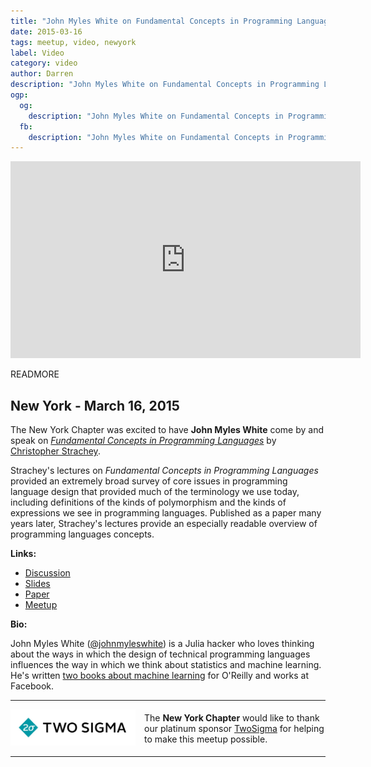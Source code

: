 ```yaml
---
title: "John Myles White on Fundamental Concepts in Programming Languages"
date: 2015-03-16
tags: meetup, video, newyork
label: Video
category: video
author: Darren
description: "John Myles White on Fundamental Concepts in Programming Languages by Christopher Strachey in New York City"
ogp:
  og:
    description: "John Myles White on Fundamental Concepts in Programming Languages by Christopher Strachey in New York City"
  fb:
    description: "John Myles White on Fundamental Concepts in Programming Languages by Christopher Strachey in New York City"
---
```


<iframe class="video" width="560" height="315" src="https://www.youtube.com/embed/cO41uoi5cZs" frameborder="0" allowfullscreen></iframe>

READMORE

## New York - March 16, 2015

The New York Chapter was excited to have **John Myles White** come by and speak on [_Fundamental Concepts in Programming Languages_](http://www.cs.cmu.edu/~crary/819-f09/Strachey67.pdf) by [Christopher Strachey](http://en.wikipedia.org/wiki/Christopher_Strachey).

Strachey's lectures on _Fundamental Concepts in Programming Languages_ provided an extremely broad survey of core issues in programming language design that provided much of the terminology we use today, including definitions of the kinds of polymorphism and the kinds of expressions we see in programming languages. Published as a paper many years later, Strachey's lectures provide an especially readable overview of programming languages concepts.

**Links:**

* [Discussion](https://github.com/papers-we-love/papers-we-love/issues/286)
* [Slides](http://bit.ly/1BnBb08)
* [Paper](https://www.youtube.com/redirect?q=http%3A%2F%2Fwww.cs.cmu.edu%2F~crary%2F819-f09%2FStrachey67.pdf&redir_token=79RfXyNJ5lRi2sGlVt0Ef05GMtd8MTQyNzI0MDY0NUAxNDI3MTU0MjQ1)
* [Meetup](http://www.meetup.com/papers-we-love/events/220902753/)

**Bio:**

John Myles White ([@johnmyleswhite](http://twitter.com/johnmyleswhite)) is a Julia hacker who loves thinking about the ways in which the design of technical programming languages influences the way in which we think about statistics and machine learning. He's written [two books about machine learning](http://www.oreilly.com/pub/au/4730) for O'Reilly and works at Facebook.

---

<p style="display: flex; flex-direction: row; justify-content: center; align-items: center;">
<a href="https://www.twosigma.com/"><img src="/images/TwoSigma_RGB.jpg" alt="TwoSigma" title="TwoSigma - Platinum Sponsor of Papers We Love NYC" style="width: 200px; margin: 0 1em 0 0;" /></a> <span style="flex: 1;">The <strong>New York Chapter</strong> would like to thank our platinum sponsor <a href="http://www.twosigma.com">TwoSigma</a> for helping to make this meetup possible.</span>
</p>

---
